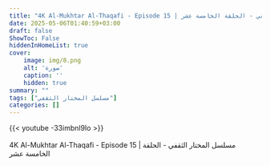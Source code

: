 ```yaml
---
title: "4K Al-Mukhtar Al-Thaqafi - Episode 15 | مسلسل المختار الثقفي - الحلقة الخامسة عشر"
date: 2025-05-06T01:40:59+03:00
draft: false
ShowToc: False
hiddenInHomeList: true
cover:
    image: img/8.png
    alt: 'صورة'
    caption: ''
    hidden: true
summary: ""
tags: ["مسلسل المختار الثقفي"]
categories: []
---
```


{{< youtube -33imbnl9Io >}}  
<br>
4K Al-Mukhtar Al-Thaqafi - Episode 15 | مسلسل المختار الثقفي - الحلقة الخامسة عشر
